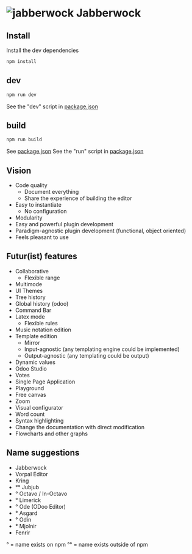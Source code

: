 # ![jabberwock](https://upload.wikimedia.org/wikipedia/commons/8/8a/Jabberwock_insignia.png) Jabberwock

## Install
Install the dev dependencies
```bash
npm install
```

## dev
```bash
npm run dev
```
See the "dev" script in [package.json](./package.json)

## build
```bash
npm run build
```
See [package.json](./package.json)
See the "run" script in [package.json](./package.json)

## Vision
- Code quality
  - Document everything
  - Share the experience of building the editor
- Easy to instantiate
  - No configuration
- Modularity
- Easy and powerful plugin development
- Paradigm-agnostic plugin development (functional, object oriented)
- Feels pleasant to use

## Futur(ist) features
- Collaborative
  - Flexible range
- Multimode
- UI Themes
- Tree history
- Global history (odoo)
- Command Bar
- Latex mode
  - Flexible rules
- Music notation edition
- Template edition
  - Mirror
  - Input-agnostic (any templating engine could be implemented)
  - Output-agnostic (any templating could be output)
- Dynamic values
- Odoo Studio
- Votes
- Single Page Application
- Playground
- Free canvas
- Zoom
- Visual configurator
- Word count
- Syntax highlighting
- Change the documentation with direct modification
- Flowcharts and other graphs

## Name suggestions
- Jabberwock
- Vorpal Editor
- Kring
- °° Jubjub
- ° Octavo / In-Octavo
- ° Limerick
- ° Ode (ODoo Editor)
- ° Asgard
- ° Odin
- ° Mjolnir
- Fenrir

° = name exists on npm
°° = name exists outside of npm
